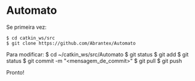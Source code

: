 # Automato

Se primeira vez:


	$ cd catkin_ws/src
	$ git clone https://github.com/Abrantex/Automato


Para modificar:
	$ cd ~/catkin_ws/src/Automato
	$ git status
	$ git add <arquivos>
	$ git status
	$ git commit -m "<mensagem_de_commit>"
	$ git pull
	$ git push

Pronto!